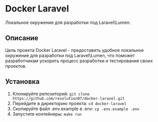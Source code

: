 # Docker Laravel

Локальное окружение для разработки под Laravel\Lumen.

## Описание

Цель проекта Docker Laravel - предоставить удобное локальное окружение для разработки под Laravel\Lumen, что поможет
разработчикам ускорить процесс разработки и тестирования своих проектов.

## Установка

1. Клонируйте репозиторий: `git clone https://github.com/resolution07/docker-laravel.git`
2. Перейдите в директорию проекта: `cd docker-laravel`
3. Скопируйте файл .env.example в .env: `cp .env.example .env`
4. Запустите контейнеры: `make run`

